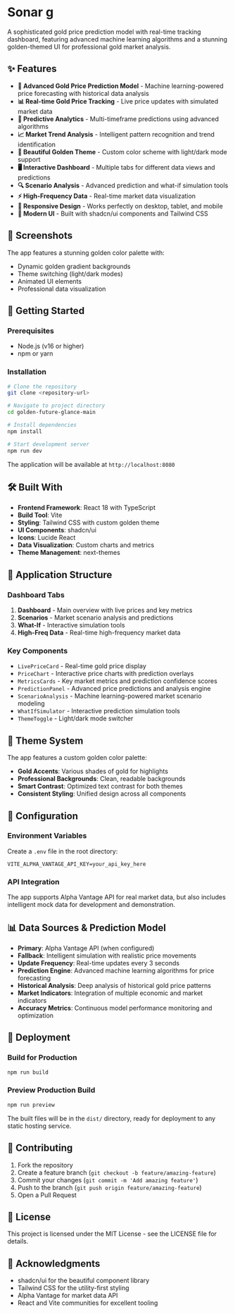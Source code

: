 # Sonar g

A sophisticated gold price prediction model with real-time tracking dashboard, featuring advanced machine learning algorithms and a stunning golden-themed UI for professional gold market analysis.

## ✨ Features

- **🎯 Advanced Gold Price Prediction Model** - Machine learning-powered price forecasting with historical data analysis
- **📊 Real-time Gold Price Tracking** - Live price updates with simulated market data
- **🔮 Predictive Analytics** - Multi-timeframe predictions using advanced algorithms
- **📈 Market Trend Analysis** - Intelligent pattern recognition and trend identification
- **🎨 Beautiful Golden Theme** - Custom color scheme with light/dark mode support
- **🖥️ Interactive Dashboard** - Multiple tabs for different data views and predictions
- **🔍 Scenario Analysis** - Advanced prediction and what-if simulation tools
- **⚡ High-Frequency Data** - Real-time market data visualization
- **📱 Responsive Design** - Works perfectly on desktop, tablet, and mobile
- **🎪 Modern UI** - Built with shadcn/ui components and Tailwind CSS

## 🎨 Screenshots

The app features a stunning golden color palette with:
- Dynamic golden gradient backgrounds
- Theme switching (light/dark modes)
- Animated UI elements
- Professional data visualization

## 🚀 Getting Started

### Prerequisites

- Node.js (v16 or higher)
- npm or yarn

### Installation

```bash
# Clone the repository
git clone <repository-url>

# Navigate to project directory
cd golden-future-glance-main

# Install dependencies
npm install

# Start development server
npm run dev
```

The application will be available at `http://localhost:8080`

## 🛠️ Built With

- **Frontend Framework**: React 18 with TypeScript
- **Build Tool**: Vite
- **Styling**: Tailwind CSS with custom golden theme
- **UI Components**: shadcn/ui
- **Icons**: Lucide React
- **Data Visualization**: Custom charts and metrics
- **Theme Management**: next-themes

## 📱 Application Structure

### Dashboard Tabs
1. **Dashboard** - Main overview with live prices and key metrics
2. **Scenarios** - Market scenario analysis and predictions
3. **What-If** - Interactive simulation tools
4. **High-Freq Data** - Real-time high-frequency market data

### Key Components

- `LivePriceCard` - Real-time gold price display
- `PriceChart` - Interactive price charts with prediction overlays
- `MetricsCards` - Key market metrics and prediction confidence scores
- `PredictionPanel` - Advanced price predictions and analysis engine
- `ScenarioAnalysis` - Machine learning-powered market scenario modeling
- `WhatIfSimulator` - Interactive prediction simulation tools
- `ThemeToggle` - Light/dark mode switcher

## 🎨 Theme System

The app features a custom golden color palette:
- **Gold Accents**: Various shades of gold for highlights
- **Professional Backgrounds**: Clean, readable backgrounds
- **Smart Contrast**: Optimized text contrast for both themes
- **Consistent Styling**: Unified design across all components

## 🔧 Configuration

### Environment Variables
Create a `.env` file in the root directory:

```env
VITE_ALPHA_VANTAGE_API_KEY=your_api_key_here
```

### API Integration
The app supports Alpha Vantage API for real market data, but also includes intelligent mock data for development and demonstration.

## 📊 Data Sources & Prediction Model

- **Primary**: Alpha Vantage API (when configured)
- **Fallback**: Intelligent simulation with realistic price movements
- **Update Frequency**: Real-time updates every 3 seconds
- **Prediction Engine**: Advanced machine learning algorithms for price forecasting
- **Historical Analysis**: Deep analysis of historical gold price patterns
- **Market Indicators**: Integration of multiple economic and market indicators
- **Accuracy Metrics**: Continuous model performance monitoring and optimization

## 🚀 Deployment

### Build for Production
```bash
npm run build
```

### Preview Production Build
```bash
npm run preview
```

The built files will be in the `dist/` directory, ready for deployment to any static hosting service.

## 🤝 Contributing

1. Fork the repository
2. Create a feature branch (`git checkout -b feature/amazing-feature`)
3. Commit your changes (`git commit -m 'Add amazing feature'`)
4. Push to the branch (`git push origin feature/amazing-feature`)
5. Open a Pull Request

## 📜 License

This project is licensed under the MIT License - see the LICENSE file for details.

## 🙏 Acknowledgments

- shadcn/ui for the beautiful component library
- Tailwind CSS for the utility-first styling
- Alpha Vantage for market data API
- React and Vite communities for excellent tooling
